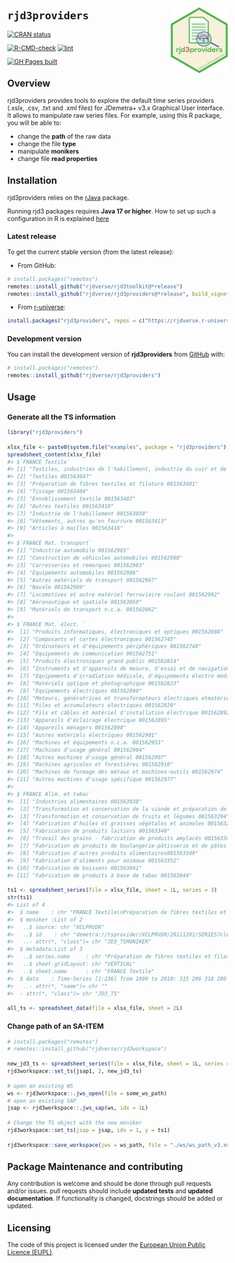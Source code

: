 
<!-- README.md is generated from README.Rmd. Please edit that file -->

# `rjd3providers` <a href="https://rjdverse.github.io/rjd3providers/"><img src="man/figures/logo.png" align="right" height="150" style="float:right; height:150px;"/></a>

<!-- badges: start -->

[![CRAN
status](https://www.r-pkg.org/badges/version/rjd3providers)](https://CRAN.R-project.org/package=rjd3providers)

[![R-CMD-check](https://github.com/rjdverse/rjd3providers/actions/workflows/R-CMD-check.yaml/badge.svg)](https://github.com/rjdverse/rjd3providers/actions/workflows/R-CMD-check.yaml)
[![lint](https://github.com/rjdverse/rjd3providers/actions/workflows/lint.yaml/badge.svg)](https://github.com/rjdverse/rjd3providers/actions/workflows/lint.yaml)

[![GH Pages
built](https://github.com/rjdverse/rjd3providers/actions/workflows/pkgdown.yaml/badge.svg)](https://github.com/rjdverse/rjd3providers/actions/workflows/pkgdown.yaml)
<!-- badges: end -->

## Overview

rjd3providers provides tools to explore the default time series
providers (.xslx, .csv, .txt and .xml files) for JDemetra+ v3.x
Graphical User Interface. It allows to manipulate raw series files. For
example, using this R package, you will be able to:

- change the **path** of the raw data
- change the file **type**
- manipulate **monikers**
- change file **read properties**

## Installation

rjd3providers relies on the
[rJava](https://cran.r-project.org/web/packages/rJava/index.html)
package.

Running rjd3 packages requires **Java 17 or higher**. How to set up such
a configuration in R is explained
[here](https://jdemetra-new-documentation.netlify.app/#Rconfig)

### Latest release

To get the current stable version (from the latest release):

- From GitHub:

``` r
# install.packages("remotes")
remotes::install_github("rjdverse/rjd3toolkit@*release")
remotes::install_github("rjdverse/rjd3providers@*release", build_vignettes = TRUE)
```

- From [r-universe](https://rjdverse.r-universe.dev/rjd3providers):

``` r
install.packages("rjd3providers", repos = c("https://rjdverse.r-universe.dev", "https://cloud.r-project.org"))
```

### Development version

You can install the development version of **rjd3providers** from
[GitHub](https://github.com/) with:

``` r
# install.packages("remotes")
remotes::install_github("rjdverse/rjd3providers")
```

## Usage

### Generate all the TS information

``` r
library("rjd3providers")

xlsx_file <- paste0(system.file("examples", package = "rjd3providers"), "/Insee.xlsx")
spreadsheet_content(xlsx_file)
#> $`FRANCE Textile`
#> [1] "Textiles, industries de l'habillement, industrie du cuir et de la chaussure 001562874"
#> [2] "Textiles 001563047"                                                                   
#> [3] "Préparation de fibres textiles et filature 001563401"                                 
#> [4] "Tissage 001563404"                                                                    
#> [5] "Ennoblissement textile 001563407"                                                     
#> [6] "Autres textiles 001563410"                                                            
#> [7] "Industrie de l'habillement 001563050"                                                 
#> [8] "Vêtements, autres qu'en fourrure 001563413"                                           
#> [9] "Articles à mailles 001563416"                                                         
#> 
#> $`FRANCE Mat. transport`
#> [1] "Industrie automobile 001562965"                             
#> [2] "Construction de véhicules automobiles 001562980"            
#> [3] "Carrosseries et remorques 001562983"                        
#> [4] "Equipements automobiles 001562986"                          
#> [5] "Autres matériels de transport 001562967"                    
#> [6] "Navale 001562989"                                           
#> [7] "Locomotives et autre matériel ferroviaire roulant 001562992"
#> [8] "Aéronautique et spatiale 001563059"                         
#> [9] "Matériels de transport n.c.a. 001563062"                    
#> 
#> $`FRANCE Mat. élect. `
#>  [1] "Produits informatiques, électroniques et optiques 001562888"                                              
#>  [2] "Composants et cartes électroniques 001562745"                                                             
#>  [3] "Ordinateurs et d'équipements périphériques 001562748"                                                     
#>  [4] "Equipements de communication 001562751"                                                                   
#>  [5] "Produits électroniques grand public 001562814"                                                            
#>  [6] "Instruments et d'appareils de mesure, d'essai et de navigation - horlogerie 001562817"                    
#>  [7] "Equipements d'irradiation médicale, d'équipements électro médicaux et électro thérapeutiques"             
#>  [8] "Matériels optique et photographique 001562823"                                                            
#>  [9] "Equipements électriques 001562890"                                                                        
#> [10] "Moteurs, génératrices et transformateurs électriques etmatériel de distribution et de commande électrique"
#> [11] "Piles et accumulateurs électriques 001562829"                                                             
#> [12] "Fils et câbles et matériel d'installation électrique 001562892"                                           
#> [13] "Appareils d'éclairage électrique 001562895"                                                               
#> [14] "Appareils ménagers 001562898"                                                                             
#> [15] "Autres matériels électriques 001562901"                                                                   
#> [16] "Machines et équipements n.c.a. 001562953"                                                                 
#> [17] "Machines d'usage général 001562904"                                                                       
#> [18] "Autres machines d'usage général 001562907"                                                                
#> [19] "Machines agricoles et forestières 001562910"                                                              
#> [20] "Machines de formage des métaux et machines-outils 001562974"                                              
#> [21] "Autres machines d'usage spécifique 001562977"                                                             
#> 
#> $`FRANCE Alim. et tabac`
#>  [1] "Industries alimentaires 001563038"                                                                 
#>  [2] "Transformation et conservation de la viande et préparation de produits à base de viande  001563291"
#>  [3] "Transformation et conservation de fruits et légumes 001563294"                                     
#>  [4] "Fabrication d'huiles et graisses végétales et animales 001563297"                                  
#>  [5] "Fabrication de produits laitiers 001563340"                                                        
#>  [6] "Travail des grains - fabrication de produits amylacés 001563343"                                   
#>  [7] "Fabrication de produits de boulangerie-pâtisserie et de pâtes alimentaires 001563346"              
#>  [8] "Fabrication d'autres produits alimentaires001563349"                                               
#>  [9] "Fabrication d'aliments pour animaux 001563352"                                                     
#> [10] "Fabrication de boissons 001563041"                                                                 
#> [11] "Fabrication de produits à base de tabac 001563044"

ts1 <- spreadsheet_series(file = xlsx_file, sheet = 1L, series = 3)
str(ts1)
#> List of 4
#>  $ name    : chr "FRANCE Textile\nPréparation de fibres textiles et filature 001563401"
#>  $ moniker :List of 2
#>   ..$ source: chr "XCLPRVDR"
#>   ..$ id    : chr "demetra://tsprovider/XCLPRVDR/20111201/SERIES?cleanMissing=false&file=C%3A%5CUsers%5CUTZK0M%5CAppData%5CLocal%5"| __truncated__
#>   ..- attr(*, "class")= chr "JD3_TSMONIKER"
#>  $ metadata:List of 3
#>   ..$ series.name     : chr "Préparation de fibres textiles et filature 001563401"
#>   ..$ sheet.gridLayout: chr "VERTICAL"
#>   ..$ sheet.name      : chr "FRANCE Textile"
#>  $ data    : Time-Series [1:236] from 1990 to 2010: 315 296 318 280 279 ...
#>   ..- attr(*, "name")= chr ""
#>  - attr(*, "class")= chr "JD3_TS"

all_ts <- spreadsheet_data(file = xlsx_file, sheet = 2L)
```

### Change path of an SA-ITEM

``` r
# install.packages("remotes")
# remotes::install_github("rjdverse/rjd3workspace")

new_jd3_ts <- spreadsheet_series(file = xlsx_file, sheet = 1L, series = 3)
rjd3workspace::set_ts(jsap1, 2, new_jd3_ts)

# open an existing WS
ws <- rjd3workspace::.jws_open(file = some_ws_path)
# open an existing SAP
jsap <- rjd3workspace::.jws_sap(ws, idx = 1L)

# Change the TS object with the new moniker
rjd3workspace::set_ts(jsap = jsap, idx = 1, y = ts1)

rjd3workspace::save_workspace(jws = ws_path, file = "./ws/ws_path_v3.xml", replace = TRUE)
```

## Package Maintenance and contributing

Any contribution is welcome and should be done through pull requests
and/or issues. pull requests should include **updated tests** and
**updated documentation**. If functionality is changed, docstrings
should be added or updated.

## Licensing

The code of this project is licensed under the [European Union Public
Licence
(EUPL)](https://joinup.ec.europa.eu/collection/eupl/eupl-text-eupl-12).
